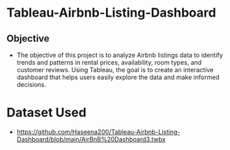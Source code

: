 # Tableau-Airbnb-Listing-Dashboard
## Objective
- The objective of this project is to analyze Airbnb listings data to identify trends and patterns in rental prices, availability, room types, and customer reviews. Using Tableau, the goal is to create an interactive dashboard that helps users easily explore the data and make informed decisions.


# Dataset Used
- https://github.com/Haseena200/Tableau-Airbnb-Listing-Dashboard/blob/main/AirBnB%20Dashboard3.twbx
